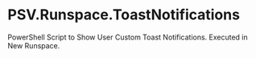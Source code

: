 # PSV.Runspace.ToastNotifications
PowerShell Script to Show User Custom Toast Notifications. Executed in New Runspace.
